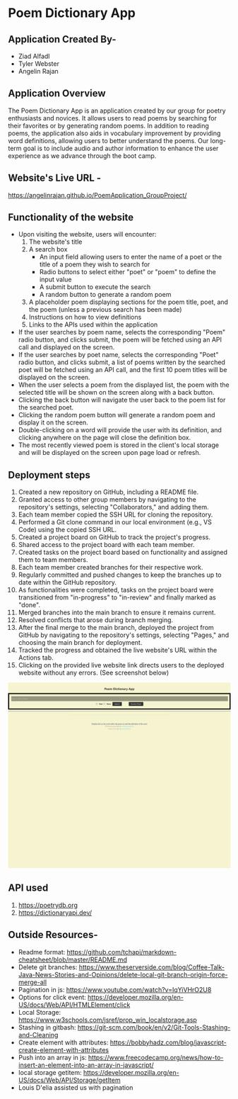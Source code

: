 # Poem Dictionary App

## Application Created By-
* Ziad Alfadl
* Tyler Webster
* Angelin Rajan

## Application Overview
The Poem Dictionary App is an application created by our group for poetry enthusiasts and novices. It allows users to read poems by searching for their favorites or by generating random poems. In addition to reading poems, the application also aids in vocabulary improvement by providing word definitions, allowing users to better understand the poems. Our long-term goal is to include audio and author information to enhance the user experience as we advance through the boot camp.

## Website's Live URL -
https://angelinrajan.github.io/PoemApplication_GroupProject/

## Functionality of the website
* Upon visiting the website, users will encounter:
    1. The website's title
    2. A search box
        - An input field allowing users to enter the name of a poet or the title of a poem they wish to search for
        - Radio buttons to select either "poet" or "poem" to define the input value
        - A submit button to execute the search
        - A random button to generate a random poem
    3. A placeholder poem displaying sections for the poem title, poet, and the poem (unless a previous search has been made)
    4. Instructions on how to view definitions
    5. Links to the APIs used within the application
* If the user searches by poem name, selects the corresponding "Poem" radio button, and clicks submit, the poem will be fetched using an API call and displayed on the screen.
* If the user searches by poet name, selects the corresponding "Poet" radio button, and clicks submit, a list of poems written by the searched poet will be fetched using an API call, and the first 10 poem titles will be displayed on the screen.
* When the user selects a poem from the displayed list, the poem with the selected title will be shown on the screen along with a back button.
* Clicking the back button will navigate the user back to the poem list for the searched poet.
* Clicking the random poem button will generate a random poem and display it on the screen.
* Double-clicking on a word will provide the user with its definition, and clicking anywhere on the page will close the definition box.
* The most recently viewed poem is stored in the client's local storage and will be displayed on the screen upon page load or refresh.

## Deployment steps
1. Created a new repository on GitHub, including a README file.
2. Granted access to other group members by navigating to the repository's settings, selecting "Collaborators," and adding them.
3. Each team member copied the SSH URL for cloning the repository.
4. Performed a Git clone command in our local environment (e.g., VS Code) using the copied SSH URL.
5. Created a project board on GitHub to track the project's progress.
6. Shared access to the project board with each team member.
7. Created tasks on the project board based on functionality and assigned them to team members.
8. Each team member created branches for their respective work.
9. Regularly committed and pushed changes to keep the branches up to date within the GitHub repository.
10. As functionalities were completed, tasks on the project board were transitioned from "in-progress" to "in-review" and finally marked as "done".
11. Merged branches into the main branch to ensure it remains current.
12. Resolved conflicts that arose during branch merging.
13. After the final merge to the main branch, deployed the project from GitHub by navigating to the repository's settings, selecting "Pages," and choosing the main branch for deployment.
14. Tracked the progress and obtained the live website's URL within the Actions tab.
15. Clicking on the provided live website link directs users to the deployed website without any errors. (See screenshot below)

![Poem Application Live website screenshot](Assets/screenshot/angelinrajan.github.io_PoemApplication_GroupProject_.png)


## API used
1. https://poetrydb.org
2. https://dictionaryapi.dev/

## Outside Resources-
* Readme format: https://github.com/tchapi/markdown-cheatsheet/blob/master/README.md
* Delete git branches: https://www.theserverside.com/blog/Coffee-Talk-Java-News-Stories-and-Opinions/delete-local-git-branch-origin-force-merge-all
* Pagination in js: https://www.youtube.com/watch?v=IqYiVHrO2U8
* Options for click event: https://developer.mozilla.org/en-US/docs/Web/API/HTMLElement/click
* Local Storage: https://www.w3schools.com/jsref/prop_win_localstorage.asp
* Stashing in gitbash: https://git-scm.com/book/en/v2/Git-Tools-Stashing-and-Cleaning
* Create element with attributes: https://bobbyhadz.com/blog/javascript-create-element-with-attributes
* Push into an array in js: https://www.freecodecamp.org/news/how-to-insert-an-element-into-an-array-in-javascript/
* local storage getitem: https://developer.mozilla.org/en-US/docs/Web/API/Storage/getItem
* Louis D'elia assisted us with pagination



